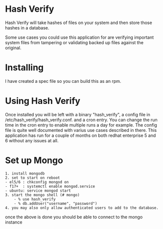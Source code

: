 Hash Verify
===
Hash Verify will take hashes of files on your system and then store those hashes in a database. 

Some use cases you could use this application for are verifying important system files from tampering or validating backed up files against the original. 


Installing 
===
I have created a spec file so you can build this as an rpm. 

Using Hash Verify
===
Once installed you will be left with a binary "hash_verify", a config file in /etc/hash_verify/hash_verify.conf. and a cron entry. You can change the run time in the cron entry to enable multiple runs a day for example. The config file is quite well documented with varius use cases described in there. This application has run for a couple of months on both redhat enterprise 5 and 6 without any issues at all. 

Set up Mongo
===
    1. install mongodb 
    2. set to start on reboot 
	- el5/6 : chkconfig mongod on 
	- f17+  : systemctl enable mongod.service
	- ubuntu: service mongod start  
    3. start the mongo shell (# mongo)
        - % use hash_verify
        - % db.addUser("username", "password")
    4. you may also only allow authenticated users to add to the database.	
once the above is done you should be able to connect to the mongo instance

